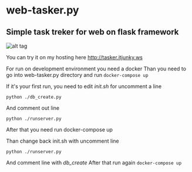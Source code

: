 # web-tasker.py

## Simple task treker for web on flask framework

![alt tag](https://raw.githubusercontent.com/itJunky/web-tasker.py/master/current_screenshot/web-tasker-py-0-1.png)

You can try it on my hosting here http://tasker.itjunky.ws

For run on development environment you need a docker
Than you need to go into web-tasker.py directory and run ```docker-compose up```

If it's your first run, you need to edit *init.sh* for uncomment a line

```python ./db_create.py```

And comment out line

```python ./runserver.py```

After that you need run docker-compose up

Than change back init.sh with uncomment line

```python ./runserver.py```

And comment line with *db_create*
After that run again ```docker-compose up```
